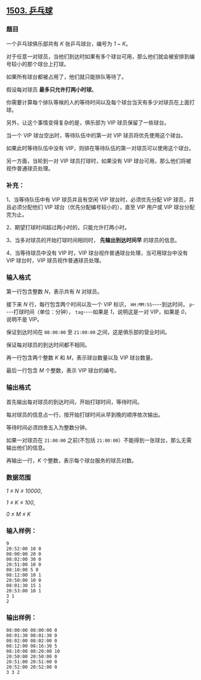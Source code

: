 ## [1503. 乒乓球](https://www.acwing.com/problem/content/1505/)

### 题目

一个乒乓球俱乐部共有 *K* 张乒乓球台，编号为 *1 ~ K*。

对于任意一对球员，当他们到达时如果有多个球台可用，那么他们就会被安排到编号较小的那个球台上打球。

如果所有球台都被占用了，他们就只能排队等待了。

假设每对球员 **最多只允许打两小时球**。

你需要计算每个排队等候的人的等待时间以及每个球台当天有多少对球员在上面打球。

另外，让这个事情变得复杂的是，俱乐部为 VIP 球员保留了一些球台。

当一个 VIP 球台空出时，等待队伍中的第一对 VIP 球员将优先使用这个球台。

如果此时等待队伍中没有 VIP，则排在等待队伍的第一对球员可以使用这个球台。

另一方面，当轮到一对 VIP 球员打球时，如果没有 VIP 球台可用，那么他们将被视作普通球员处理。

### 补充：

1、当等待队伍中有 VIP 球员并且有空闲 VIP 球台时，必须优先分配 VIP 球员，并且必须分配他们 VIP 球台（优先分配编号较小的），直至 VIP 用户或 VIP 球台分配完为止。

2、期望打球时间超过两小时的，只能允许打两小时。

3、当多对球员的开始打球时间相同时， **先输出到达时间早** 的球员的信息。

4、当等待球员中没有 VIP 时，VIP 球台视作普通球台处理，当可用球台中没有 VIP 球台时，VIP 球员视作普通球员处理。

### 输入格式

第一行包含整数 *N*，表示共有 *N* 对球员。

接下来 *N* 行，每行包含两个时间以及一个 VIP 标识， `HH:MM:SS`----到达时间， `p`----打球时间（单位：分钟）， `tag`----如果是 *1*，说明这是一对 VIP，如果是 *0*，说明不是 VIP。

保证到达时间在 `08:00:00` 至 `21:00:00` 之间，这是俱乐部的营业时间。

保证每对球员的到达时间都不相同。

再一行包含两个整数 *K* 和 *M*，表示球台数量以及 VIP 球台数量。

最后一行包含 *M* 个整数，表示 VIP 球台的编号。

### 输出格式

首先输出每对球员的到达时间，开始打球时间，等待时间。

每对球员的信息占一行，按开始打球时间从早到晚的顺序依次输出。

等待时间必须四舍五入为整数分钟。

如果一对球员在 `21:00:00` 之前(不包括 `21:00:00`）不能得到一张球台，那么无需输出他们的信息。

再输出一行，*K* 个整数，表示每个球台服务的球员对数。

### 数据范围

*1 ≤ N ≤ 10000*,

*1 ≤ K ≤ 100*,

*0 ≤ M ≤ K*

### 输入样例：

```
9
20:52:00 10 0
08:00:00 20 0
08:02:00 30 0
20:51:00 10 0
08:10:00 5 0
08:12:00 10 1
20:50:00 10 0
08:01:30 15 1
20:53:00 10 1
3 1
2
```

### 输出样例：

```
08:00:00 08:00:00 0
08:01:30 08:01:30 0
08:02:00 08:02:00 0
08:12:00 08:16:30 5
08:10:00 08:20:00 10
20:50:00 20:50:00 0
20:51:00 20:51:00 0
20:52:00 20:52:00 0
3 3 2
```
